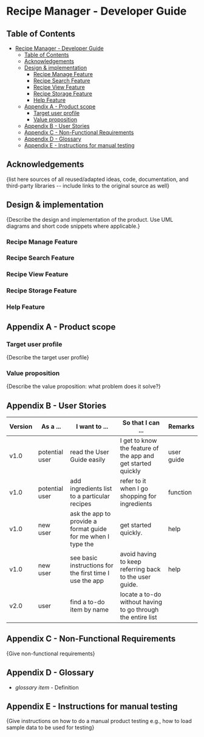 # Recipe Manager - Developer Guide

## Table of Contents

- [Recipe Manager - Developer Guide](#recipe-manager---developer-guide)
  - [Table of Contents](#table-of-contents)
  - [Acknowledgements](#acknowledgements)
  - [Design \& implementation](#design--implementation)
    - [Recipe Manage Feature](#recipe-manage-feature)
    - [Recipe Search Feature](#recipe-search-feature)
    - [Recipe View Feature](#recipe-view-feature)
    - [Recipe Storage Feature](#recipe-storage-feature)
    - [Help Feature](#help-feature)
  - [Appendix A - Product scope](#appendix-a---product-scope)
    - [Target user profile](#target-user-profile)
    - [Value proposition](#value-proposition)
  - [Appendix B - User Stories](#appendix-b---user-stories)
  - [Appendix C - Non-Functional Requirements](#appendix-c---non-functional-requirements)
  - [Appendix D - Glossary](#appendix-d---glossary)
  - [Appendix E - Instructions for manual testing](#appendix-e---instructions-for-manual-testing)

## Acknowledgements

{list here sources of all reused/adapted ideas, code, documentation, and third-party libraries -- include links to the original source as well}

## Design & implementation

{Describe the design and implementation of the product. Use UML diagrams and short code snippets where applicable.}

### Recipe Manage Feature

### Recipe Search Feature

### Recipe View Feature

### Recipe Storage Feature

### Help Feature


## Appendix A - Product scope
### Target user profile

{Describe the target user profile}

### Value proposition

{Describe the value proposition: what problem does it solve?}

## Appendix B - User Stories

|Version| As a ... | I want to ... | So that I can ...| Remarks |
|--------|----------|---------------|------------------|----------|
|v1.0|potential user|read the User Guide easily|I get to know the feature of the app and get started quickly|user guide|
|v1.0|potential user|add ingredients list to a particular recipes|refer to it when I go shopping for ingredients|function|
|v1.0|new user|ask the app to provide a format guide for me when I type the |get started quickly.|help|
|v1.0|new user|see basic instructions for the first time I use the app|avoid having to keep referring back to the user guide.|help|
|v2.0|user|find a to-do item by name|locate a to-do without having to go through the entire list| |

## Appendix C - Non-Functional Requirements

{Give non-functional requirements}

## Appendix D - Glossary

* *glossary item* - Definition

## Appendix E - Instructions for manual testing

{Give instructions on how to do a manual product testing e.g., how to load sample data to be used for testing}
